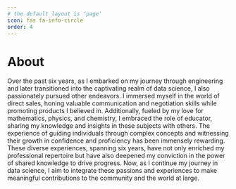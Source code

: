 ```yaml
---
# the default layout is 'page'
icon: fas fa-info-circle
order: 4
---
```


# About 

Over the past six years, as I embarked on my journey through engineering and later transitioned into the captivating realm of data science, I also passionately pursued other endeavors. I immersed myself in the world of direct sales, honing valuable communication and negotiation skills while promoting products I believed in. Additionally, fueled by my love for mathematics, physics, and chemistry, I embraced the role of educator, sharing my knowledge and insights in these subjects with others. The experience of guiding individuals through complex concepts and witnessing their growth in confidence and proficiency has been immensely rewarding. These diverse experiences, spanning six years, have not only enriched my professional repertoire but have also deepened my conviction in the power of shared knowledge to drive progress. Now, as I continue my journey in data science, I aim to integrate these passions and experiences to make meaningful contributions to the community and the world at large.
